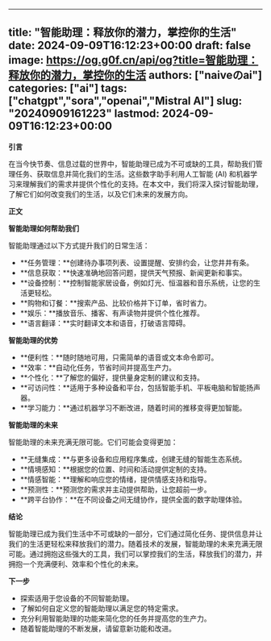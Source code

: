 
---
title: "智能助理：释放你的潜力，掌控你的生活"
date: 2024-09-09T16:12:23+00:00
draft: false
image: https://og.g0f.cn/api/og?title=智能助理：释放你的潜力，掌控你的生活
authors: ["naiveのai"]
categories: ["ai"]
tags: ["chatgpt","sora","openai","Mistral AI"]
slug: "20240909161223"
lastmod: 2024-09-09T16:12:23+00:00
---
**引言**

在当今快节奏、信息过载的世界中，智能助理已成为不可或缺的工具，帮助我们管理任务、获取信息并简化我们的生活。这些数字助手利用人工智能 (AI) 和机器学习来理解我们的需求并提供个性化的支持。在本文中，我们将深入探讨智能助理，了解它们如何改变我们的生活，以及它们未来的发展方向。

**正文**

**智能助理如何帮助我们**

智能助理通过以下方式提升我们的日常生活：

* **任务管理：**创建待办事项列表、设置提醒、安排约会，让您井井有条。
* **信息获取：**快速准确地回答问题，提供天气预报、新闻更新和事实。
* **设备控制：**控制智能家居设备，例如灯光、恒温器和音乐系统，让您的生活更轻松。
* **购物和订餐：**搜索产品、比较价格并下订单，省时省力。
* **娱乐：**播放音乐、播客、有声读物并提供个性化推荐。
* **语言翻译：**实时翻译文本和语音，打破语言障碍。

**智能助理的优势**

* **便利性：**随时随地可用，只需简单的语音或文本命令即可。
* **效率：**自动化任务，节省时间并提高生产力。
* **个性化：**了解您的偏好，提供量身定制的建议和支持。
* **可访问性：**适用于多种设备和平台，包括智能手机、平板电脑和智能扬声器。
* **学习能力：**通过机器学习不断改进，随着时间的推移变得更加智能。

**智能助理的未来**

智能助理的未来充满无限可能。它们可能会变得更加：

* **无缝集成：**与更多设备和应用程序集成，创建无缝的智能生态系统。
* **情境感知：**根据您的位置、时间和活动提供定制的支持。
* **情感智能：**理解和响应您的情绪，提供情感支持和指导。
* **预测性：**预测您的需求并主动提供帮助，让您超前一步。
* **跨平台协作：**在不同设备之间无缝协作，提供全面的数字助理体验。

**结论**

智能助理已成为我们生活中不可或缺的一部分，它们通过简化任务、提供信息并让我们的生活更轻松来释放我们的潜力。随着技术的发展，智能助理的未来充满无限可能。通过拥抱这些强大的工具，我们可以掌控我们的生活，释放我们的潜力，并拥抱一个充满便利、效率和个性化的未来。

**下一步**

* 探索适用于您设备的不同智能助理。
* 了解如何自定义您的智能助理以满足您的特定需求。
* 充分利用智能助理的功能来简化您的任务并提高您的生产力。
* 随着智能助理的不断发展，请留意新功能和改进。